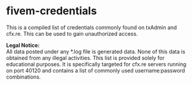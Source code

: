 # fivem-credentials  
This is a compiled list of credentials commonly found on txAdmin and cfx.re. This can be used to gain unauthorized access.

**Legal Notice:**  
All data posted under any *.log file is generated data. None of this data is obtained from any illegal activities. This list is provided solely for educational purposes. It is specifically targeted for cfx.re servers running on port 40120 and contains a list of commonly used username:password combinations.
